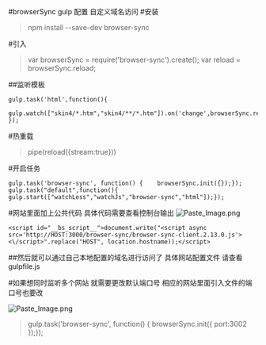 #browserSync gulp 配置 自定义域名访问
#安装
>npm install --save-dev browser-sync

#引入
>var browserSync = require('browser-sync').create();
var reload = browserSync.reload;

##监听模板
```
gulp.task('html',function(){
 gulp.watch(["skin4/*.htm","skin4/**/*.htm"]).on('change',browserSync.reload);
});
```
#热重载
>pipe(reload({stream:true}))

#开启任务
```
gulp.task('browser-sync', function() {    browserSync.init({});});
gulp.task("default",function(){    gulp.start(["watchLess","watchJs","browser-sync","html"]);});
```
#网站里面加上公共代码  具体代码需要查看控制台输出
![Paste_Image.png](http://upload-images.jianshu.io/upload_images/215275-cdf5b58828cba457.png?imageMogr2/auto-orient/strip%7CimageView2/2/w/1240)
```
<script id="__bs_script__">document.write("<script async src='http://HOST:3000/browser-sync/browser-sync-client.2.13.0.js'><\/script>".replace("HOST", location.hostname));</script>
```

##然后就可以通过自己本地配置的域名进行访问了
具体网站配置文件  请查看gulpfile.js

#如果想同时监听多个网站  就需要更改默认端口号  相应的网站里面引入文件的端口号也要改

![Paste_Image.png](http://upload-images.jianshu.io/upload_images/215275-0318205d92ba6e6b.png?imageMogr2/auto-orient/strip%7CimageView2/2/w/1240)

>gulp.task('browser-sync', function() {    browserSync.init({        port:3002    });});
